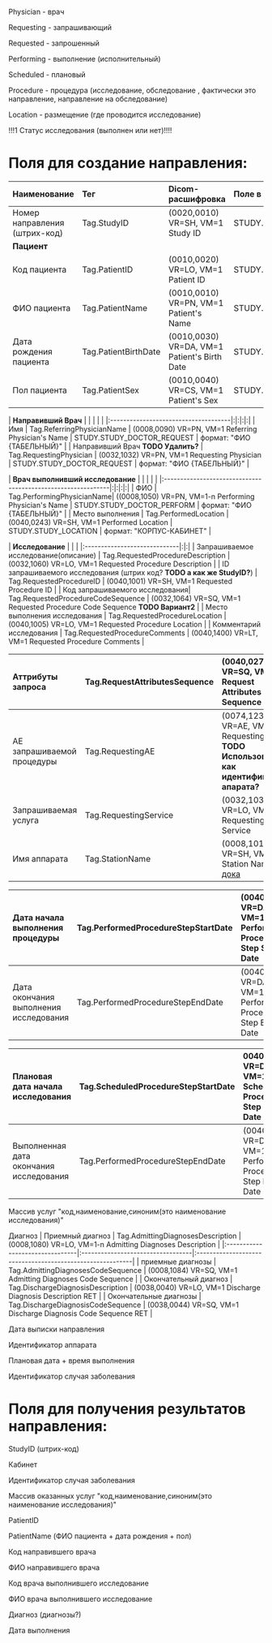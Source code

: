 Physician - врач

Requesting - запрашивающий

Requested - запрошенный

Performing - выполнение (исполнительный)

Scheduled - плановый

Procedure - процедура (исследование, обследование , фактически это направление, направление на обследование)

Location - размещение (где проводится исследование)

!!!1 Статус исследования (выполнен или нет)!!!!

# Поля для создание направления: #

| **Наименование** | **Тег** | **Dicom-расшифровка** | **Поле в БД** |
|:-----------------------------|:-----------|:---------------------------------|:---------------------|
| Номер направления (штрих-код) | Tag.StudyID | (0020,0010) VR=SH, VM=1 Study ID | STUDY.STUDY\_ID |
| **Пациент** |  |  |  |
| Код пациента | Tag.PatientID | (0010,0020) VR=LO, VM=1 Patient ID | STUDY.PATIENT\_ID |
| ФИО пациента | Tag.PatientName | (0010,0010) VR=PN, VM=1 Patient's Name | STUDY.PATIENT\_NAME |
| Дата рождения пациента | Tag.PatientBirthDate | (0010,0030) VR=DA, VM=1 Patient's Birth Date  | STUDY.PATIENT\_BIRTH\_DATE |
| Пол пациента | Tag.PatientSex | (0010,0040) VR=CS, VM=1 Patient's Sex | STUDY.PATIENT\_SEX |


| **Направивший  Врач** | | | | |
|:-------------------------------------|:|:|:|:|
| Имя | Tag.ReferringPhysicianName | (0008,0090) VR=PN, VM=1 Referring Physician's Name | STUDY.STUDY\_DOCTOR\_REQUEST | формат: "ФИО {ТАБЕЛЬНЫЙ}" |
| Направивший  Врач **TODO Удалить?** | Tag.RequestingPhysician | (0032,1032) VR=PN, VM=1 Requesting Physician | STUDY.STUDY\_DOCTOR\_REQUEST | формат: "ФИО {ТАБЕЛЬНЫЙ}" |




| **Врач выполнивший исследование** | | | | |
|:-------------------------------------------------------------|:|:|:|:|
| ФИО | Tag.PerformingPhysicianName| ((0008,1050) VR=PN, VM=1-n Performing Physician's Name  | STUDY.STUDY\_DOCTOR\_PERFORM | формат: "ФИО {ТАБЕЛЬНЫЙ}" |
| Место выполнения | Tag.PerformedLocation | (0040,0243) VR=SH, VM=1 Performed Location | STUDY.STUDY\_LOCATION | формат: "КОРПУС-КАБИНЕТ" |

| **Исследование** | | |
|:-----------------------------|:|:|
| Запрашиваемое исследование(описание) | Tag.RequestedProcedureDescription | (0032,1060) VR=LO, VM=1 Requested Procedure Description |
| ID запрашиваемого исследования (штрих код? **TODO а как же StudyID?**) | Tag.RequestedProcedureID | (0040,1001) VR=SH, VM=1 Requested Procedure ID |
| Код запрашиваемого исследования| Tag.RequestedProcedureCodeSequence | (0032,1064) VR=SQ, VM=1 Requested Procedure Code Sequence **TODO Вариант2**  |
| Место выполнения исследования | Tag.RequestedProcedureLocation | (0040,1005) VR=LO, VM=1 Requested Procedure Location |
| Комментарий исследования | Tag.RequestedProcedureComments | (0040,1400) VR=LT, VM=1 Requested Procedure Comments |

| Аттрибуты запроса | Tag.RequestAttributesSequence | (0040,0275) VR=SQ, VM=1 Request Attributes Sequence |
|:----------------------------------|:------------------------------|:----------------------------------------------------|
| AE запрашиваемой процедуры | Tag.RequestingAE | (0074,1236) VR=AE, VM=1 Requesting AE **TODO Использовать как идентификатор апарата?** |
| Запрашиваемая услуга | Tag.RequestingService | (0032,1033) VR=LO, VM=1 Requesting Service |
| Имя аппарата | Tag.StationName | (0008,1010) VR=SH, VM=1 Station Name [дока](http://dicomlookup.com/lookup.asp?sw=Ttable&q=C.7-8&Submit=Display) |

| Дата начала выполнения процедуры | Tag.PerformedProcedureStepStartDate | (0040,0244) VR=DA, VM=1 Performed Procedure Step Start Date |
|:--------------------------------------------------------------|:------------------------------------|:------------------------------------------------------------|
| Дата окончания выполнения исследования | Tag.PerformedProcedureStepEndDate | (0040,0250) VR=DA, VM=1 Performed Procedure Step End Date |





| Плановая дата начала исследования | Tag.ScheduledProcedureStepStartDate | 0040,0002) VR=DA, VM=1 Scheduled Procedure Step Start Date |
|:----------------------------------------------------------------|:------------------------------------|:-----------------------------------------------------------|
| Выполненная дата окончания исследования | Tag.PerformedProcedureStepEndDate | (0040,0250) VR=DA, VM=1 Performed Procedure Step End Date |

Массив услуг "код,наименование,синоним(это наименование исследования)"


Диагноз
| Приемный диагноз | Tag.AdmittingDiagnosesDescription | (0008,1080) VR=LO, VM=1-n Admitting Diagnoses Description |
|:--------------------------------|:----------------------------------|:----------------------------------------------------------|
| приемные диагнозы | Tag.AdmittingDiagnosesCodeSequence | (0008,1084) VR=SQ, VM=1 Admitting Diagnoses Code Sequence |
| Окончательный диагноз | Tag.DischargeDiagnosisDescription | (0038,0040) VR=LO, VM=1 Discharge Diagnosis Description RET |
| Окончательные диагнозы | Tag.DischargeDiagnosisCodeSequence | (0038,0044) VR=SQ, VM=1 Discharge Diagnosis Code Sequence RET |

Дата выписки направления

Идентификатор аппарата

Плановая дата + время выполнения

Идентификатор случая заболевания

# Поля для получения результатов направления: #

StudyID (штрих-код)

Кабинет

Идентификатор случая заболевания

Массив оказанных услуг "код,наименование,синоним(это наименование исследования)"

PatientID

PatientName (ФИО пациента + дата рождения + пол)

Код направившего врача

ФИО направившего врача

Код врача выполнившего исследование

ФИО врача выполнившего исследование

Диагноз (диагнозы?)

Дата выполнения